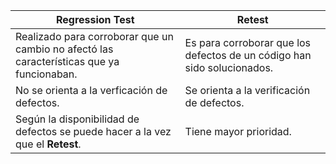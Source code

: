 
| **Regression Test**                                                                       | **Retest**                                                              |
| ----------------------------------------------------------------------------------------- | ----------------------------------------------------------------------- |
| Realizado para corroborar que un cambio no afectó las características que ya funcionaban. | Es para corroborar que los defectos de un código han sido solucionados. |
| No se orienta a la verficación de defectos.                                               | Se orienta a la verificación de defectos.                               |
| Según la disponibilidad de defectos se puede hacer a la vez que el **Retest**.            | Tiene mayor prioridad.                                                  |
